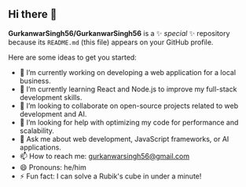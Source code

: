 ## Hi there 👋

**GurkanwarSingh56/GurkanwarSingh56** is a ✨ _special_ ✨ repository because its `README.md` (this file) appears on your GitHub profile.

Here are some ideas to get you started:
- 🔭 I’m currently working on developing a web application for a local business.
- 🌱 I’m currently learning React and Node.js to improve my full-stack development skills.
- 👯 I’m looking to collaborate on open-source projects related to web development and AI.
- 🤔 I’m looking for help with optimizing my code for performance and scalability.
- 💬 Ask me about web development, JavaScript frameworks, or AI applications.
- 📫 How to reach me: gurkanwarsingh56@gmail.com
- 😄 Pronouns: he/him
- ⚡ Fun fact: I can solve a Rubik's cube in under a minute!